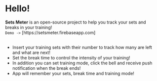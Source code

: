 <h1>Hello!</h1>
<b>Sets Meter</b> is an open-source project to help you track your sets and breaks in your training!<br />
<code>Demo -></code> [https://setsmeter.firebaseapp.com]
<br /><br />
<ul>
  <li>Insert your training sets with their number to track how many are left and what are next!</li>
  <li>Set the break time to control the intensity of your training!</li>
  <li>In addition you can set training mode, click the bell and receive push notification when the break ends!</li>
  <li>App will remember your sets, break time and training mode!</li>
</ul>
